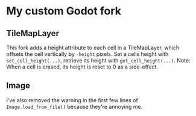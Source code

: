# My custom Godot fork

## TileMapLayer

This fork adds a height attribute to each cell in a TileMapLayer, which offsets the cell vertically by `-height` pixels.
Set a cells height with `set_cell_height(...)`, retrieve its height with `get_cell_height(...)`. Note: When a cell is erased, its height is reset to 0 as a side-effect.

## Image

I've also removed the warning in the first few lines of `Image.load_from_file()` because they're annoying me.
